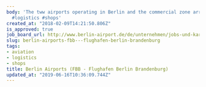 ```yaml
---
body: 'The tww airports operating in Berlin and the commercial zone arround. #aviation
  #logistics #shops'
created_at: "2018-02-09T14:21:50.806Z"
is_approved: true
job_board_url: http://www.berlin-airport.de/de/unternehmen/jobs-und-karriere/jobboerse/index.php/alle-stellenangebote/alle-anzeigen#skiptoresultlist
slug: berlin-airports-fbb---flughafen-berlin-brandenburg
tags:
- aviation
- logistics
- shops
title: Berlin Airports (FBB - Flughafen Berlin Brandenburg)
updated_at: "2019-06-16T10:36:09.744Z"
---
```

